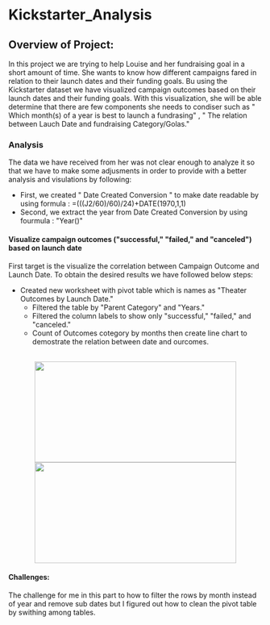 # Kickstarter_Analysis

## Overview of Project:
In this project we are trying to help Louise and her fundraising goal in a short amount of time. She wants to know how different campaigns fared in relation to their launch dates and their funding goals. Bu using the Kickstarter dataset we have visualized campaign outcomes based on their launch dates and their funding goals. With this visualization, she will be able determine that  there are few components she needs to condiser such as " Which month(s) of a year is best to launch a fundrasing" , " The relation between Lauch Date and fundraising Category/Golas." 

### Analysis  
The data we have received from her was not clear enough to analyze it so that we have to make some adjusments in order to provide with a better analysis and visulations by following:

 * First, we created " Date Created Conversion " to make date readable by using formula : =(((J2/60)/60)/24)+DATE(1970,1,1)
 * Second, we extract the year from Date Created Conversion  by using fourmula : "Year()"

 #### Visualize campaign outcomes ("successful," "failed," and "canceled") based on launch date
 First target is the visualize the correlation between Campaign Outcome and Launch Date. To obtain the desired results we have followed below steps:

* Created new worksheet with pivot table which is names as "Theater Outcomes by Launch Date."
  * Filtered the table by "Parent Category" and "Years."  
  * Filtered the column labels to show only "successful," "failed," and "canceled."
  * Count of Outcomes cotegory by months then create line chart to demostrate the relation between date and ourcomes. 
<br><br/>
 <p align="center"> <img src= "https://user-images.githubusercontent.com/60187022/151681917-3ea73ec0-5fac-4f97-8943-96ddbcbccbbc.PNG" width="400" height="200" /> <img src="https://user-images.githubusercontent.com/60187022/151681546-cc603aa7-bca4-42e6-bb7d-fb83c4cc0ae0.PNG" width="400" height="200"/> </p>

#### Challenges:
The challenge for me in this part to how to filter the rows by month instead of year and remove sub dates but I figured out how to clean the pivot table by swithing among tables.  
    
 
